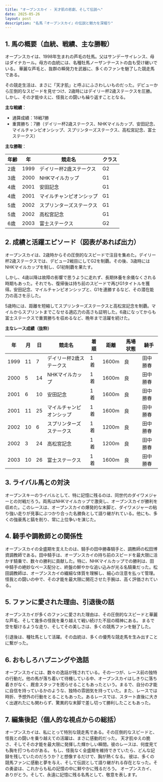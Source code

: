 ```yaml
---
title: "オープンスカイ - 天才肌の悲劇、そして伝説へ"
date: 2025-05-26
layout: post
description: "名馬『オープンスカイ』の伝説と魅力を深堀り"
---
```


## 1. 馬の概要（血統、戦績、主な勝鞍）

オープンスカイは、1998年生まれの芦毛の牡馬。父はサンデーサイレンス、母はダイナカール。母方の血統には、名種牡馬ノーザンテーストの血も受け継いでいる。  華麗な芦毛と、抜群の瞬発力を武器に、多くのファンを魅了した競走馬である。

その競走生活は、まさに「天才肌」と呼ぶにふさわしいものだった。デビューから圧倒的なスピードを見せつけ、2歳時にはデイリー杯2歳ステークスを圧勝。しかし、その才能ゆえに、怪我との闘いも繰り返すこととなる。

**主な戦績**：

* 通算成績：18戦7勝
* 重賞勝ち：7勝（デイリー杯2歳ステークス、NHKマイルカップ、安田記念、マイルチャンピオンシップ、スプリンターズステークス、高松宮記念、富士ステークス）

**主な勝鞍**：

| 年齢 | 年 | 競走名 | クラス |
|---|---|---|---|
| 2歳 | 1999 | デイリー杯2歳ステークス | G2 |
| 3歳 | 2000 | NHKマイルカップ | G1 |
| 4歳 | 2001 | 安田記念 | G1 |
| 4歳 | 2001 | マイルチャンピオンシップ | G1 |
| 5歳 | 2002 | スプリンターズステークス | G1 |
| 5歳 | 2002 | 高松宮記念 | G1 |
| 6歳 | 2003 | 富士ステークス | G2 |


## 2. 成績と活躍エピソード（図表があれば出力）

オープンスカイは、2歳時からその圧倒的なスピードで注目を集めた。デイリー杯2歳ステークスでは、デビュー2戦目にしてG2を制覇。その後、3歳時にはNHKマイルカップを制し、G1初制覇を果たす。

しかし、4歳以降は故障の影響で思うように走れず、長期休養を余儀なくされる時期もあった。それでも、復帰後は持ち前のスピードで再びG1タイトルを獲得。安田記念、マイルチャンピオンシップと、G1を連勝するなど、その潜在能力の高さを示した。

5歳時には、距離を短縮してスプリンターズステークスと高松宮記念を制覇。マイルからスプリントまでこなせる適応力の高さも証明した。6歳になってからも富士ステークスで重賞勝ちを収めるなど、晩年まで活躍を続けた。

**主なレース成績（抜粋）**

| 年 | 月 | 日 | 競走名 | 着順 | 距離 | 馬場状態 | 騎手 |
|---|---|---|---|---|---|---|---|
| 1999 | 11 | 7 | デイリー杯2歳ステークス | 1着 | 1600m | 良 | 田中勝春 |
| 2000 | 5 | 14 | NHKマイルカップ | 1着 | 1600m | 良 | 田中勝春 |
| 2001 | 6 | 10 | 安田記念 | 1着 | 1600m | 良 | 田中勝春 |
| 2001 | 11 | 25 | マイルチャンピオンシップ | 1着 | 1600m | 良 | 田中勝春 |
| 2002 | 10 | 6 | スプリンターズステークス | 1着 | 1200m | 良 | 田中勝春 |
| 2002 | 3 | 24 | 高松宮記念 | 1着 | 1200m | 良 | 田中勝春 |
| 2003 | 10 | 26 | 富士ステークス | 1着 | 1600m | 良 | 田中勝春 |


## 3. ライバル馬との対決

オープンスキーのライバルとして、特に記憶に残るのは、同世代のダイワメジャーとの対戦だろう。両馬はNHKマイルカップで激突し、オープンスカイが勝利を収めた。このレースは、オープンスカイの爆発的な末脚と、ダイワメジャーの粘り強い走りが見事にぶつかり合った名勝負として語り継がれている。他にも、多くの強豪馬と鎬を削り、常に上位争いを演じた。


## 4. 騎手や調教師との関係性

オープンスカイの全盛期を支えたのは、騎手の田中勝春騎手と、調教師の松田博資調教師である。田中騎手は、オープンスカイの持ち前のスピードを最大限に活かす騎乗で、数々の勝利に貢献した。特に、NHKマイルカップでの勝利は、田中騎手の絶妙なペース配分と、終盤の鮮やかな追い込みが光る名騎乗だった。松田調教師は、オープンスカイの繊細な体質を理解し、細心の注意を払って管理。怪我との闘いの中で、その才能を最大限に開花させた手腕は、高く評価されている。


## 5. ファンに愛された理由、引退後の話

オープンスカイが多くのファンに愛された理由は、その圧倒的なスピードと華麗な芦毛、そして幾多の怪我を乗り越えて戦い続けた不屈の精神にある。  まるで空を駆けるような走り、そしてその美しさは、多くの競馬ファンを魅了した。

引退後は、種牡馬として活躍。その血統は、多くの優秀な競走馬を生み出すことに繋がった。


## 6. おもしろハプニングや逸話

オープンスカイには、数々の逸話が残されている。その一つが、レース前の独特の行動だ。他の馬が落ち着いて待機している中、オープンスカイはしきりに落ち着きがなく、厩舎スタッフを困らせることもあったという。まるで、自分の才能に自信を持っているかのような、独特の雰囲気を持っていた。また、レースでは時折、予想外の行動をとることもあった。あるレースでは、スタート直後に大きく出遅れたにも関わらず、驚異的な末脚で差し切って勝利したこともあった。


## 7. 編集後記（個人的な視点からの総括）

オープンスカイは、私にとって特別な競走馬である。その圧倒的なスピードと、怪我との闘いを乗り越えての活躍は、まさに感動的だった。  天才肌ゆえの脆さ、そしてその才能を最大限に発揮した輝かしい瞬間。彼のレースは、何度見ても胸を打つものがある。  もし、怪我なく全盛期を維持できていたら、どんな記録を残していたのだろうか？と想像するだけで、胸が熱くなる。  彼は、多くの競馬ファンに感動と夢を与え、そして伝説として語り継がれる存在となった。その勇姿は、これからも私の記憶の中に鮮やかに残るだろう。  オープンスカイ、ありがとう。そして、永遠に記憶に残る名馬として、敬意を表します。
